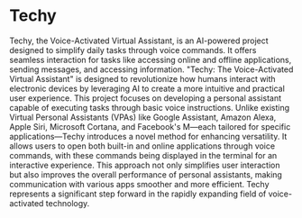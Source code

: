 # Techy
Techy, the Voice-Activated Virtual Assistant, is an AI-powered project designed to simplify daily tasks through voice commands. It offers seamless interaction for tasks like accessing online and offline applications, sending messages, and accessing information. 
"Techy: The Voice-Activated Virtual Assistant" is designed to revolutionize how humans interact with electronic devices by leveraging AI to create a more intuitive and practical user experience. This project focuses on developing a personal assistant capable of executing tasks through basic voice instructions. Unlike existing Virtual Personal Assistants (VPAs) like Google Assistant, Amazon Alexa, Apple Siri, Microsoft Cortana, and Facebook's M—each tailored for specific applications—Techy introduces a novel method for enhancing versatility. It allows users to open both built-in and online applications through voice commands, with these commands being displayed in the terminal for an interactive experience. This approach not only simplifies user interaction but also improves the overall performance of personal assistants, making communication with various apps smoother and more efficient. Techy represents a significant step forward in the rapidly expanding field of voice-activated technology.
